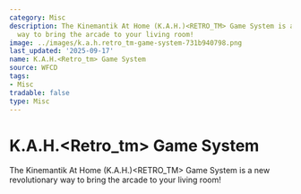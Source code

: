 ```yaml
---
category: Misc
description: The Kinemantik At Home (K.A.H.)<RETRO_TM> Game System is a new revolutionary
  way to bring the arcade to your living room!
image: ../images/k.a.h.retro_tm-game-system-731b940798.png
last_updated: '2025-09-17'
name: K.A.H.<Retro_tm> Game System
source: WFCD
tags:
- Misc
tradable: false
type: Misc
---
```


# K.A.H.<Retro_tm> Game System

The Kinemantik At Home (K.A.H.)<RETRO_TM> Game System is a new revolutionary way to bring the arcade to your living room!


